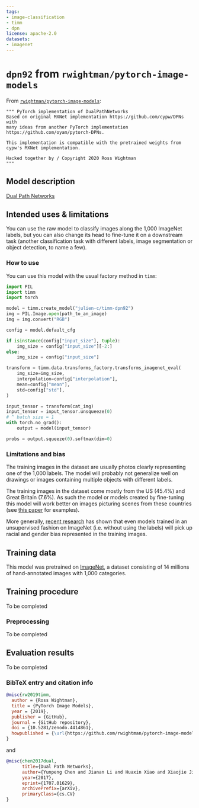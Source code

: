 ```yaml
---
tags:
- image-classification
- timm
- dpn
license: apache-2.0
datasets:
- imagenet
---
```


# `dpn92` from `rwightman/pytorch-image-models`

From [`rwightman/pytorch-image-models`](https://github.com/rwightman/pytorch-image-models):

```
""" PyTorch implementation of DualPathNetworks
Based on original MXNet implementation https://github.com/cypw/DPNs with
many ideas from another PyTorch implementation https://github.com/oyam/pytorch-DPNs.

This implementation is compatible with the pretrained weights from cypw's MXNet implementation.

Hacked together by / Copyright 2020 Ross Wightman
"""
```

## Model description

[Dual Path Networks](https://arxiv.org/abs/1707.01629)

## Intended uses & limitations

You can use the raw model to classify images along the 1,000 ImageNet labels, but you can also change its head
to fine-tune it on a downstream task (another classification task with different labels, image segmentation or
object detection, to name a few).

### How to use

You can use this model with the usual factory method in `timm`:

```python
import PIL
import timm
import torch

model = timm.create_model("julien-c/timm-dpn92")
img = PIL.Image.open(path_to_an_image)
img = img.convert("RGB")

config = model.default_cfg

if isinstance(config["input_size"], tuple):
    img_size = config["input_size"][-2:]
else:
    img_size = config["input_size"]

transform = timm.data.transforms_factory.transforms_imagenet_eval(
    img_size=img_size,
    interpolation=config["interpolation"],
    mean=config["mean"],
    std=config["std"],
)

input_tensor = transform(cat_img)
input_tensor = input_tensor.unsqueeze(0)
# ^ batch size = 1
with torch.no_grad():
    output = model(input_tensor)

probs = output.squeeze(0).softmax(dim=0)
```

### Limitations and bias

The training images in the dataset are usually photos clearly representing one of the 1,000 labels. The model will
probably not generalize well on drawings or images containing multiple objects with different labels.

The training images in the dataset come mostly from the US (45.4%) and Great Britain (7.6%). As such the model or
models created by fine-tuning this model will work better on images picturing scenes from these countries (see 
[this paper](https://arxiv.org/abs/1906.02659) for examples).

More generally, [recent research](https://arxiv.org/abs/2010.15052) has shown that even models trained in an
unsupervised fashion on ImageNet (i.e. without using the labels) will pick up racial and gender bias represented in
the training images.

## Training data

This model was pretrained on [ImageNet](http://www.image-net.org/), a dataset consisting of 14 millions of
hand-annotated images with 1,000 categories.

## Training procedure

To be completed

### Preprocessing

To be completed

## Evaluation results

To be completed

### BibTeX entry and citation info

```bibtex
@misc{rw2019timm,
  author = {Ross Wightman},
  title = {PyTorch Image Models},
  year = {2019},
  publisher = {GitHub},
  journal = {GitHub repository},
  doi = {10.5281/zenodo.4414861},
  howpublished = {\url{https://github.com/rwightman/pytorch-image-models}}
}
```

and

```bibtex
@misc{chen2017dual,
      title={Dual Path Networks}, 
      author={Yunpeng Chen and Jianan Li and Huaxin Xiao and Xiaojie Jin and Shuicheng Yan and Jiashi Feng},
      year={2017},
      eprint={1707.01629},
      archivePrefix={arXiv},
      primaryClass={cs.CV}
}
```